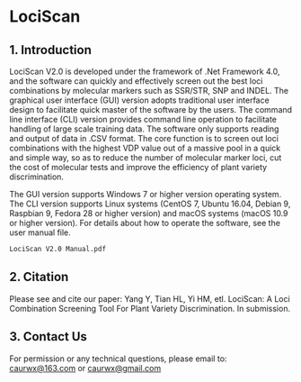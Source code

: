 # LociScan

## 1. Introduction
LociScan V2.0 is developed under the framework of .Net Framework 4.0, and the software can quickly and effectively screen out the best loci combinations by molecular markers such as SSR/STR, SNP and INDEL. The graphical user interface (GUI) version adopts traditional user interface design to facilitate quick master of the software by the users. The command line interface (CLI) version provides command line operation to facilitate handling of large scale training data. The software only supports reading and output of data in .CSV format. The core function is to screen out loci combinations with the highest VDP value out of a massive pool in a quick and simple way, so as to reduce the number of molecular marker loci, cut the cost of molecular tests and improve the efficiency of plant variety discrimination.

The GUI version supports Windows 7 or higher version operating system. The CLI version supports Linux systems (CentOS 7, Ubuntu 16.04, Debian 9, Raspbian 9, Fedora 28 or higher version) and macOS systems (macOS 10.9 or higher version).
For details about how to operate the software, see the user manual file.

```diff
LociScan V2.0 Manual.pdf
```

## 2. Citation
Please see and cite our paper: Yang Y, Tian HL, Yi HM, etl. LociScan: A Loci Combination Screening Tool For Plant Variety Discrimination. In submission.

## 3. Contact Us
For permission or any technical questions, please email to:
caurwx@163.com or caurwx@gmail.com
